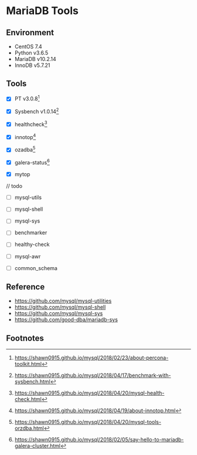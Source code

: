 # MariaDB Tools

## Environment

- CentOS 7.4
- Python v3.6.5
- MariaDB v10.2.14
- InnoDB v5.7.21

## Tools

- [x] PT v3.0.8[^1]
- [x] Sysbench v1.0.14[^2]
- [x] healthcheck[^3]
- [x] innotop[^4]
- [x] ozadba[^5]
- [x] galera-status[^6]
- [x] mytop


// todo
- [ ] mysql-utils
- [ ] mysql-shell
- [ ] mysql-sys
- [ ] benchmarker
- [ ] healthy-check
- [ ] mysql-awr
- [ ] common_schema




## Reference

- https://github.com/mysql/mysql-utilities
- https://github.com/mysql/mysql-shell
- https://github.com/mysql/mysql-sys
- https://github.com/good-dba/mariadb-sys



## Footnotes

[^1]: https://shawn0915.github.io/mysql/2018/02/23/about-percona-toolkit.html
[^2]: https://shawn0915.github.io/mysql/2018/04/17/benchmark-with-sysbench.html
[^3]: https://shawn0915.github.io/mysql/2018/04/20/mysql-health-check.html
[^4]: https://shawn0915.github.io/mysql/2018/04/19/about-innotop.html
[^5]: https://shawn0915.github.io/mysql/2018/04/20/mysql-tools-orzdba.html
[^6]: https://shawn0915.github.io/mysql/2018/02/05/say-hello-to-mariadb-galera-cluster.html